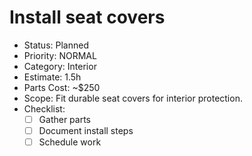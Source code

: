 # Install seat covers

- Status: Planned
- Priority: NORMAL
- Category: Interior
- Estimate: 1.5h
- Parts Cost: ~$250
- Scope: Fit durable seat covers for interior protection.
- Checklist:
  - [ ] Gather parts
  - [ ] Document install steps
  - [ ] Schedule work
